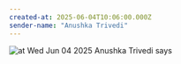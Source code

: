 ```yaml
---
created-at: 2025-06-04T10:06:00.000Z
sender-name: "Anushka Trivedi"
---
```


![at Wed Jun 04 2025 Anushka Trivedi says](/messages/images/IMG-20250604-WA0009.jpg)

